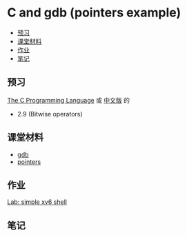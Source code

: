 # C and gdb (pointers example)

<!-- TOC depthFrom:2 -->

- [预习](#预习)
- [课堂材料](#课堂材料)
- [作业](#作业)
- [笔记](#笔记)

<!-- /TOC -->

## 预习

[The C Programming Language](../The_C_Programming_Language.pdf) 或 [中文版](../C程序设计语言.pdf) 的

- 2.9 (Bitwise operators)

## 课堂材料

- [gdb](gdb_slides.pdf)
- [pointers](pointers.c)

## 作业

[Lab: simple xv6 shell](Lab_Simple_xv6_shell.html)

## 笔记
